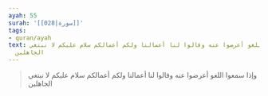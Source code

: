 ```yaml
---
ayah: 55
surah: '[[028|سورة]]'
tags:
- quran/ayah
text: وإذا سمعوا اللغو أعرضوا عنه وقالوا لنا أعمالنا ولكم أعمالكم سلام عليكم لا نبتغي
  الجاهلين
---
```

> وإذا سمعوا اللغو أعرضوا عنه وقالوا لنا أعمالنا ولكم أعمالكم سلام عليكم لا نبتغي الجاهلين

